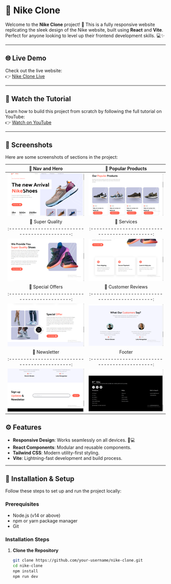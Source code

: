 # 🏀 Nike Clone

Welcome to the **Nike Clone** project! 🚀 This is a fully responsive website replicating the sleek design of the Nike website, built using **React** and **Vite**. Perfect for anyone looking to level up their frontend development skills. 💻✨

---

## 🌐 Live Demo

Check out the live website:  
👉 [Nike Clone Live](https://your-live-site-link.com)

---

## 🎥 Watch the Tutorial

Learn how to build this project from scratch by following the full tutorial on YouTube:  
👉 [Watch on YouTube](https://youtu.be/tS7upsfuxmo?feature=shared)

---

## 📸 Screenshots

Here are some screenshots of sections in the project:

|                 🔹 Nav and Hero                  |               🔹 Popular Products                |
| :----------------------------------------------: | :----------------------------------------------: |
| ![](src/assets/screenshots/nav-hero-section.png) | ![](src/assets/screenshots/popular-products.png) |
|                 🔹 Super Quality                 |                   🔹 Services                    |
|  :--------------------------------------------:  |  :--------------------------------------------:  |
|  ![](src/assets/screenshots/super-quality.png)   |     ![](src/assets/screenshots/services.png)     |
|                🔹 Special Offers                 |               🔹 Customer Reviews                |
|  :--------------------------------------------:  |  :--------------------------------------------:  |
|  ![](src/assets/screenshots/special-offers.png)  | ![](src/assets/screenshots/customer-reviews.png) |
|                  🔹 Newsletter                   |                      Footer                      |
|  :--------------------------------------------:  |  :--------------------------------------------:  |
|    ![](src/assets/screenshots/subscribe.png)     |      ![](src/assets/screenshots/footer.png)      |

## ⚙️ Features

- **Responsive Design**: Works seamlessly on all devices. 📱💻
- **React Components**: Modular and reusable components.
- **Tailwind CSS**: Modern utility-first styling.
- **Vite**: Lightning-fast development and build process.

---

## 🚀 Installation & Setup

Follow these steps to set up and run the project locally:

### Prerequisites

- Node.js (v14 or above)
- npm or yarn package manager
- Git

### Installation Steps

1. **Clone the Repository**
   ```bash
   git clone https://github.com/your-username/nike-clone.git
   cd nike-clone
   npm install
   npm run dev
   ```

